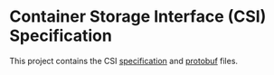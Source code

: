 # Container Storage Interface (CSI) Specification


This project contains the CSI [specification](spec.md) and [protobuf](csi.proto) files.
